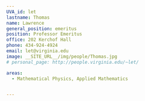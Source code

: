 ```yaml
---
UVA_id: let
lastname: Thomas
name: Lawrence
general_position: emeritus
position: Professor Emeritus
office: 202 Kerchof Hall
phone: 434-924-4924
email: let@virginia.edu
image: __SITE_URL__/img/people/Thomas.jpg
# personal_page: http://people.virginia.edu/~let/

areas:
  - Mathematical Physics, Applied Mathematics


---
```

